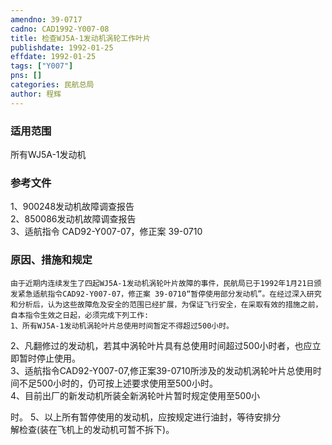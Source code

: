 ```yaml
---
amendno: 39-0717  
cadno: CAD1992-Y007-08  
title: 检查WJ5A-1发动机涡轮工作叶片  
publishdate: 1992-01-25  
effdate: 1992-01-25  
tags: ["Y007"]  
pns: []  
categories: 民航总局  
author: 程辉  
---
```

  
### 适用范围  
所有WJ5A-1发动机  
  
<!--more-->  
### 参考文件  
1、900248发动机故障调查报告  
 2、850086发动机故障调查报告  
 3、适航指令 CAD92-Y007-07，修正案 39-0710  
  
### 原因、措施和规定  
    由于近期内连续发生了四起WJ5A-1发动机涡轮叶片故障的事件，民航局已于1992年1月21日颁发紧急适航指令CAD92-Y007-07，修正案 39-0710“暂停使用部分发动机”。在经过深入研究和分析后，认为这些故障危及安全的范围已经扩展，为保证飞行安全，在采取有效的措施之前，自本指令生效之日起，必须完成下列工作:  
    1、所有WJ5A-1发动机涡轮叶片总使用时间暂定不得超过500小时。  
 2、凡翻修过的发动机，若其中涡轮叶片具有总使用时间超过500小时者，也应立即暂时停止使用。  
    3、适航指令CAD92-Y007-07,修正案39-0710所涉及的发动机涡轮叶片总使用时间不足500小时的，仍可按上述要求使用至500小时。  
4、目前出厂的新发动机所装全新涡轮叶片暂时规定使用至500小  
  
时。     5、以上所有暂停使用的发动机，应按规定进行油封，等待安排分  
解检查(装在飞机上的发动机可暂不拆下)。  
